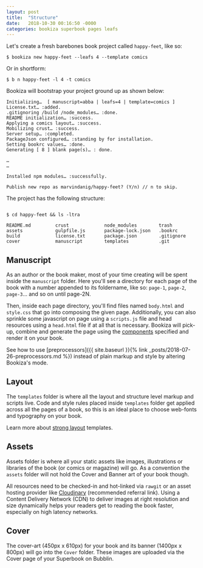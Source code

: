 ```yaml
---
layout: post
title:  "Structure"
date:   2018-10-30 00:16:50 -0000
categories: bookiza superbook pages leafs
---
```

Let's create a fresh barebones book project called `happy-feet`, like so:


```
$ bookiza new happy-feet --leafs 4 --template comics
```

Or in shortform: 

```
$ b n happy-feet -l 4 -t comics
```

Bookiza will bootstrap your project ground up as shown below:


```
Initializing…  [ manuscript=abba | leafs=4 | template=comics ]
License.txt… :added.
.gitignoring /build /node_modules… :done.
README initialization… :success.
Applying a comics layout… :success.
Mobilizing crust… :success.
Server setup… :completed.
PackageJson configured… :standing by for installation.
Setting bookrc values… :done.
Generating [ 8 ] blank page(s)… : done.

…
…

Installed npm modules… :successfully.

Publish new repo as marvindanig/happy-feet? (Y/n) // n to skip.

```

The project has the following structure:

```

$ cd happy-feet && ls -ltra

README.md         crust             node_modules        trash
assets            gulpfile.js       package-lock.json   .bookrc
build             license.txt       package.json        .gitignore
cover             manuscript        templates           .git

```

## Manuscript
As an author or the book maker, most of your time creating will be spent inside the `manuscript` folder. Here you'll see a directory for each page of the book with a number appended to its foldername, like so: `page-1`, `page-2`, `page-3`… and so on until page-2N. 

Then, inside each page directory, you'll find files named `body.html` and `style.css` that go into composing the given page. Additionally, you can also sprinkle some javascript on page using a `scripts.js` file and head resources using a `head.html` file if at all that is necessary. Bookiza will pick-up,  combine and generate the page using the [components](https://bubblin.io/docs/structure.html) specified and render it on your book.   

See how to use [preprocessors]({{ site.baseurl }}{% link _posts/2018-07-26-preprocessors.md %}) instead of plain markup and style by altering Bookiza's mode.



## Layout
The `templates` folder is where all the layout and structure level markup and scripts live. Code and style rules placed inside `templates` folder get applied across all the pages of a book, so this is an ideal place to choose web-fonts and typography on your book.

Learn more about [strong layout](https://bubblin.io/docs/layouts) templates.

## Assets

Assets folder is where all your static assets like images, illustrations or libraries of the book (or comics or magazine) will go. As a convention the `assets` folder will not hold the Cover and Banner art of your book though. 

All resources need to be checked-in and hot-linked via `rawgit` or an asset hosting provider like [Cloudinary](https://cloudinary.com/invites/lpov9zyyucivvxsnalc5/ol3vwq9ouquwqhg5etjd) (recommended referral link). Using a Content Delivery Network (CDN) to deliver images at right resolution and size dynamically helps your readers get to reading the book faster, especially on high latency networks.


## Cover

The cover-art (450px x 610px) for your book and its banner (1400px x 800px) will go into the `Cover` folder. These images are uploaded via the Cover page of your Superbook on Bubblin.




